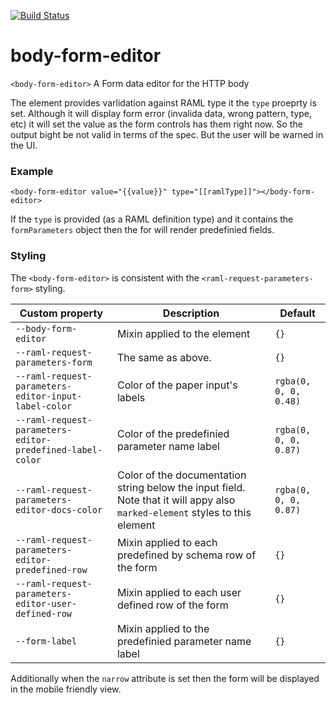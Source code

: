 [![Build Status](https://travis-ci.org/advanced-rest-client/body-form-editor.svg?branch=master)](https://travis-ci.org/advanced-rest-client/body-form-editor)  

# body-form-editor

`<body-form-editor>` A Form data editor for the HTTP body

The element provides varlidation against RAML type it the `type` proeprty is set. Although it will
display form error (invalida data, wrong pattern, type, etc) it will set the value as the form
controls has them right now. So the output bight be not valid in terms of the spec. But the user
will be warned in the UI.

### Example
```
<body-form-editor value="{{value}}" type="[[ramlType]]"></body-form-editor>
```

If the `type` is provided (as a RAML definition type) and it contains the `formParameters` object
then the for will render predefinied fields.

### Styling
The `<body-form-editor>` is consistent with the `<raml-request-parameters-form>` styling.

Custom property | Description | Default
----------------|-------------|----------
`--body-form-editor` | Mixin applied to the element | `{}`
`--raml-request-parameters-form` | The same as above. | `{}`
`--raml-request-parameters-editor-input-label-color` | Color of the paper input's labels | `rgba(0, 0, 0, 0.48)`
`--raml-request-parameters-editor-predefined-label-color` | Color of the predefinied parameter name label | `rgba(0, 0, 0, 0.87)`
`--raml-request-parameters-editor-docs-color` | Color of the documentation string below the input field. Note that it will appy also `marked-element` styles to this element | `rgba(0, 0, 0, 0.87)`
`--raml-request-parameters-editor-predefined-row` | Mixin applied to each predefined by schema row of the form | `{}`
`--raml-request-parameters-editor-user-defined-row` | Mixin applied to each user defined row of the form | `{}`
`--form-label` | Mixin applied to the predefinied parameter name label | `{}`

Additionally when the `narrow` attribute is set then the form will be displayed in the mobile friendly view.

